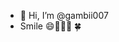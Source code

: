 - 👋 Hi, I’m @gambii007
- Smile 😄💓🇲🇽 🍀

<!---
gambii007/gambii007 is a ✨ special ✨ repository because its `README.md` (this file) appears on your GitHub profile.
You can click the Preview link to take a look at your changes.
--->
